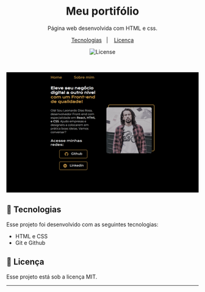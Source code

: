 <h1 align="center"> Meu portifólio </h1>

<p align="center">
Página web desenvolvida com HTML e css.
</p>

<p align="center">
  <a href="#-tecnologias">Tecnologias</a>&nbsp;&nbsp;&nbsp;|&nbsp;&nbsp;&nbsp;
  <a href="#memo-licença">Licença</a>
</p>

<p align="center">
  <img alt="License" src="https://img.shields.io/static/v1?label=license&message=MIT&color=49AA26&labelColor=000000">
</p>

<br>

<p align="center">
  <img alt= "portifólio" src = "previewPortifolio.png">
</p>

## 🚀 Tecnologias

Esse projeto foi desenvolvido com as seguintes tecnologias:

- HTML e CSS
- Git e Github


## :memo: Licença

Esse projeto está sob a licença MIT.

---
